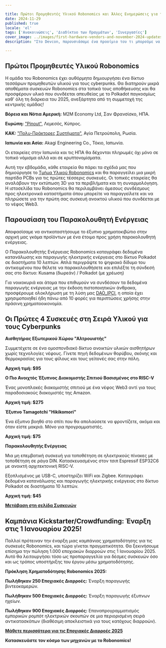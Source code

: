 ```yaml
---

title: Πρώτοι Προμηθευτές Υλικού Robonomics και Άλλες Ενημερώσεις για τον Νοέμβριο
date: 2024-11-29
published: true
locale: 'el'
tags: ['Ανακοινώσεις', 'Διαδίκτυο των Πραγμάτων', 'Συνεργασίες']
cover_image: ../images/first-hardware-vendors-and-november-2024-updates/cover.webp
description: "Στο Devcon, παρουσιάσαμε ένα προοίμιο του τι μπορούμε να προσφέρουμε στην κοινότητα την περίοδο του 2025. Τώρα, μεταβαίνουμε στον επόμενο στάδιο."

---
```


## Πρώτοι Προμηθευτές Υλικού Robonomics

Η ομάδα του Robonomics έχει αυθόρμητα δημιουργήσει ένα δίκτυο τεσσάρων προμηθευτών υλικού για τους cyberpunks. Θα διατηρούν μικρά αποθέματα συσκευών Robonomics στα τοπικά τους αποθήκευσης και θα προσφέρουν υλικό που συνδέεται απευθείας με το Polkadot παγκοσμίως καθ' όλη τη διάρκεια του 2025, ανεξάρτητα από τη συμμετοχή της κεντρικής ομάδας!

**Βόρεια και Νότια Αμερική:** M2M Economy Ltd, Σαν Φρανσίσκο, ΗΠΑ.

**Ευρώπη:** ["Pinout"](https://pinout.cloud), Λεμεσός, Κύπρος.

**ΚΑΚ:** ["Πολυ-Πράκτορες Συστήματα"](http://multi-agent.io), Αγία Πετρούπολη, Ρωσία.

**Ιαπωνία και Ασία:** Akagi Engineering Co., Τόκιο, Ιαπωνία.

Οι εταιρείες στην Ιαπωνία και τις ΗΠΑ θα δέχονται πληρωμές όχι μόνο σε τοπικό νόμισμα αλλά και σε κρυπτονομίσματα.

Αυτή την εβδομάδα, κάθε εταιρεία θα πάρει τα σχέδιά μας που δημιούργησε το [Τμήμα Υλικού Robonomics](https://x.com/RobonomicsHW) και θα παραγγείλει μια μικρή παρτίδα PCBs για τις πρώτες τέσσερις συσκευές. Οι τοπικές εταιρείες θα αναλάβουν την εκτύπωση 3D για τα περιβλήματα και τη συναρμολόγηση. Η ιστοσελίδα του Robonomics θα περιλαμβάνει άμεσους συνδέσμους προς ηλεκτρονικά καταστήματα όπου μπορείτε να παραγγείλετε και να πληρώσετε για την πρώτη σας συσκευή ανοικτού υλικού που συνδέεται με το νέφος Web3.

## Παρουσίαση του Παρακολουθητή Ενέργειας

Αποφασίσαμε να αντικαταστήσουμε το έξυπνο χρηματοκιβώτιο στην αρχική μας γκάμα προϊόντων με ένα έτοιμο προς χρήση παρακολουθητή ενέργειας.

Ο Παρακολουθητής Ενέργειας Robonomics καταγράφει δεδομένα κατανάλωσης και παραγωγής ηλεκτρικής ενέργειας στο δίκτυο Polkadot σε διαστήματα 10 λεπτών. Απλά περιγράψτε το ψηφιακό δίδυμο του αντικειμένου που θέλετε να παρακολουθήσετε και επιλέξτε τη σύνδεσή σας στο δίκτυο: Kusama (δωρεάν) / Polkadot (με χρέωση)

Για νοικοκυριά και άτομα που επιθυμούν να συνδέσουν τα δεδομένα παραγωγής ενέργειας με την έκδοση πιστοποιητικών άνθρακα, προσφέρουμε ολοκλήρωση με τη λύση μας [DAO_IPCI](https://x.com/DAO_IPCI), η οποία έχει χρησιμοποιηθεί ήδη πάνω από 10 φορές για περιπτώσεις χρήσης στην πράσινη χρηματοοικονομία.

## Οι Πρώτες 4 Συσκευές στη Σειρά Υλικού για τους Cyberpunks

<div class="oldy space-b">

**Αισθητήρας Εξωτερικού Χώρου "Αλτρουιστής"**

Συμμετέχετε σε ένα ομοσπονδιακό δίκτυο ανοικτών υλικών αισθητήρων χωρίς τεχνολογίες νέφους. Γίνετε πηγή δεδομένων θορύβου, σκόνης και θερμοκρασίας για τους φίλους και τους γείτονές σας στην πόλη.

**Αρχική τιμή: $95**

</div>

<div class="oldy space-b">

**Ο Πιο Ανοιχτός Έξυπνος Διακομιστής Σπιτιού Βασισμένος στο RISC-V**

Ένας μονοπλακές διακομιστής σπιτιού με ένα νέφος Web3 αντί για τους παραδοσιακούς διακομιστές της Amazon.

**Αρχική τιμή: $275**

</div>

<div class="oldy space-b">

**Έξυπνο Tamagotchi "Hikikomori"**

Ένα έξυπνο βοηθό στο σπίτι που θα απολαύσετε να φροντίζετε, ακόμα και όταν είστε μακριά. Μόνο για προγραμματιστές.

**Αρχική τιμή: $75**

</div>

<div class="oldy space-b">

**Παρακολουθητής Ενέργειας**

Μια μη επεμβατική συσκευή για τοποθέτηση σε ηλεκτρικούς πίνακες με τοποθέτηση σε ράγα DIN. Κατασκευασμένος στον τσιπ Espressif ESP32C6 με ανοικτή αρχιτεκτονική RISC-V.

Εξοπλισμένος με USB-C, υποστηρίζει WiFi και Zigbee. Καταγράφει δεδομένα κατανάλωσης και παραγωγής ηλεκτρικής ενέργειας στο δίκτυο Polkadot σε διαστήματα 10 λεπτών.

**Αρχική τιμή: $45**

</div>

[**Μετάβαση στη σελίδα Συσκευών**](/devices/)

## Καμπάνια Kickstarter/Crowdfunding: Έναρξη στις 1 Ιανουαρίου 2025!

Πολλοί πρότειναν την έναρξη μιας καμπάνιας χρηματοδότησης για τις συσκευές Robonomics, και τώρα γίνεται πραγματικότητα. Θα ξεκινήσουμε επίσημα την πώληση 1.000 εποχιακών διαρροών στις 1 Ιανουαρίου 2025. Αυτό θα λειτουργήσει τόσο ως προπαραγγελία για δέσμες συσκευών όσο και ως τρόπος υποστήριξης του έργου μέσω χρηματοδότησης.

<div class="oldy space-b">

**Πρόκληση Χρηματοδότησης Robonomics 2025:**

**Πωλήθηκαν 250 Εποχιακές Διαρροές:** Έναρξη παραγωγής βιντεοκαμερών.

**Πωλήθηκαν 500 Εποχιακές Διαρροές:** Έναρξη παραγωγής έξυπνων ηχείων.

**Πωλήθηκαν 900 Εποχιακές Διαρροές:** Επαναπρογραμματισμός εμπορικών ρομπότ ηλεκτρικών σκουπών σε μια περιορισμένη σειρά αντικατασκόπων (διαθέσιμη αποκλειστικά για τους κατόχους διαρροών).

</div>

[**Μάθετε περισσότερα για τις Εποχιακές Διαρροές 2025**](https://robonomics.network/blog/robo-season-pass-2025-welcome-to-the-paper-st-club/)

**Κατασκευάστε τον κόσμο των μηχανών με το Robonomics!**